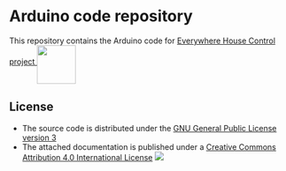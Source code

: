 Arduino code repository
=======================
This repository contains the Arduino code for <a href="http://ehcontrol.net/">Everywhere House Control project <img align="middle" src="http://ehcontrol.net/images/logo.png" width="70" height="70" /></a>

## License
- The source code is distributed under the [GNU General Public License version 3](LICENSE)
- The attached documentation is published under a <a href="http://creativecommons.org/licenses/by/4.0/">Creative Commons Attribution 4.0 International License</a> <img style="border-width:0" src="http://i.creativecommons.org/l/by/4.0/80x15.png" />

